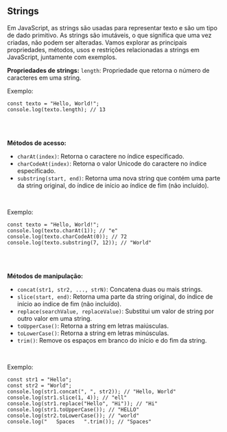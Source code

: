 ## Strings
Em JavaScript, as strings são usadas para representar texto e são um tipo de dado primitivo. As strings são imutáveis, o que significa que uma vez criadas, não podem ser alteradas. Vamos explorar as principais propriedades, métodos, usos e restrições relacionadas a strings em JavaScript, juntamente com exemplos.
<br>

**Propriedades de strings:**
`length`: Propriedade que retorna o número de caracteres em uma string.
<br>

Exemplo:
```
const texto = "Hello, World!";
console.log(texto.length); // 13
```
<br><br>

**Métodos de acesso:**
- `charAt(index)`: Retorna o caractere no índice especificado.
- `charCodeAt(index)`: Retorna o valor Unicode do caractere no índice especificado.
- `substring(start, end)`: Retorna uma nova string que contém uma parte da string original, do índice de início ao índice de fim (não incluído).
<br>

Exemplo:
```
const texto = "Hello, World!";
console.log(texto.charAt(1)); // "e"
console.log(texto.charCodeAt(0)); // 72
console.log(texto.substring(7, 12)); // "World"
```
<br><br>

**Métodos de manipulação:**
- `concat(str1, str2, ..., strN)`: Concatena duas ou mais strings.
- `slice(start, end)`: Retorna uma parte da string original, do índice de início ao índice de fim (não incluído).
- `replace(searchValue, replaceValue)`: Substitui um valor de string por outro valor em uma string.
- `toUpperCase()`: Retorna a string em letras maiúsculas.
- `toLowerCase()`: Retorna a string em letras minúsculas.
- `trim()`: Remove os espaços em branco do início e do fim da string.
<br>

Exemplo:
```
const str1 = "Hello";
const str2 = "World";
console.log(str1.concat(", ", str2)); // "Hello, World"
console.log(str1.slice(1, 4)); // "ell"
console.log(str1.replace("Hello", "Hi")); // "Hi"
console.log(str1.toUpperCase()); // "HELLO"
console.log(str2.toLowerCase()); // "world"
console.log("   Spaces   ".trim()); // "Spaces"
```
<br><br>

